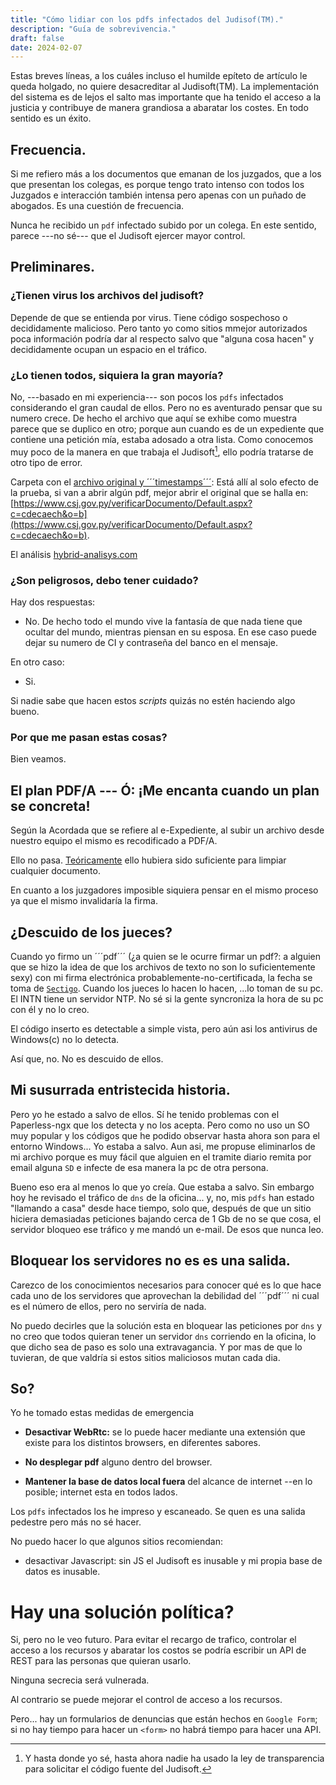 ```yaml
---
title: "Cómo lidiar con los pdfs infectados del Judisof(TM)."
description: "Guía de sobrevivencia."
draft: false
date: 2024-02-07
---
```



Estas breves líneas, a los cuáles incluso el humilde epíteto de artículo le queda holgado, no quiere desacreditar al Judisoft(TM). La implementación del sistema es de lejos el salto mas importante que ha tenido el acceso a la justicia y contribuye de manera grandiosa a abaratar los costes. En todo sentido es un éxito.

## Frecuencia.

Si me refiero más a los documentos que emanan de los juzgados, que a los que presentan los colegas, es porque tengo trato intenso con todos los Juzgados e interacción también intensa pero apenas con un puñado de abogados.  Es una cuestión de frecuencia.

Nunca he recibido un ```pdf``` infectado subido por un colega. En este sentido, parece ---no sé--- que el Judisoft ejercer mayor control.

## Preliminares.

### ¿Tienen virus los archivos del judisoft?

Depende de que se entienda por virus. Tiene código sospechoso o decididamente malicioso. Pero tanto yo como sitios mmejor autorizados poca información podría dar al respecto salvo que "alguna cosa hacen" y decididamente ocupan un espacio en el tráfico.

### ¿Lo tienen todos, siquiera la gran mayoría?

No, ---basado en mi experiencia--- son pocos los ```pdfs``` infectados considerando el gran caudal de ellos. Pero no es aventurado pensar que su numero crece. De hecho el archivo que aquí se exhibe como muestra parece que se duplico en otro; porque aun cuando es de un expediente que contiene una petición mía, estaba adosado a otra lista. Como conocemos muy poco de la manera en que trabaja el Judisoft[^1], ello podría tratarse de otro tipo de error.

Carpeta con el [archivo original y ´´´timestamps´´´](https://bafkreigzz3vca7u52wqaidfi3mjdk72mji3aouqk3gj74bl75bhe6jfcli.ipfs.nftstorage.link/): Está allí al solo efecto de la prueba, si van a abrir algún pdf, mejor abrir el original que se halla en:[https://www.csj.gov.py/verificarDocumento/Default.aspx?c=cdecaech&o=b](https://www.csj.gov.py/verificarDocumento/Default.aspx?c=cdecaech&o=b).

El análisis [hybrid-analisys.com](https://hybrid-analysis.com/sample/d9ceea207e9dd5a0040ca8db12357f4c4a3607520ad993fe057fe84e4f24a25a/65dbb8cb7eaf4029bd001d5a)

### ¿Son peligrosos, debo tener cuidado?

Hay dos respuestas:

- No. De hecho todo el mundo vive la fantasía de que nada tiene que ocultar del mundo, mientras piensan en su esposa.  En ese caso puede dejar su numero de CI y contraseña del banco en el mensaje.

En otro caso:

- Si.

Si nadie sabe que hacen estos _scripts_ quizás no estén haciendo algo bueno.

### Por que me pasan estas cosas?

Bien veamos.

## El plan PDF/A --- Ó: ¡Me encanta cuando un plan se concreta!

Según la Acordada que se refiere al e-Expediente, al subir  un archivo desde nuestro equipo el mismo es recodificado a PDF/A.

Ello no pasa. [Teóricamente](https://pdfa.org/resource/pdfa-flyer/) ello hubiera sido suficiente para limpiar cualquier documento.

En cuanto a los juzgadores imposible siquiera pensar en el mismo proceso ya que el mismo invalidaría la firma.

## ¿Descuido de los jueces?

Cuando yo firmo  un ´´´pdf´´´ (¿a quien se le ocurre firmar un pdf?: a alguien que se hizo la idea de que los archivos de texto no son lo suficientemente sexy) con mi firma electrónica probablemente-no-certificada, la fecha se toma de [```Sectigo```](https://sectigo.com). Cuando los jueces lo hacen lo hacen, ...lo toman de su pc. El INTN tiene un servidor NTP. No sé si la gente syncroniza la hora de su pc con él y no lo creo.

El código inserto es detectable a simple vista, pero aún asi los antivirus de Windows(c) no lo detecta.

Así que, no. No es descuido de ellos.

## Mi susurrada entristecida historia.

Pero yo he estado a salvo de ellos. Sí he tenido problemas con el Paperless-ngx que los detecta y no los acepta. Pero como no uso un SO muy popular y los códigos que he podido observar hasta ahora son para el entorno Windows... Yo estaba a salvo. Aun asi, me propuse eliminarlos de mi archivo porque es muy fácil que alguien en el tramite diario remita por email alguna ```SD``` e infecte de esa manera la pc de otra persona.

Bueno eso era al menos lo que yo creía. Que estaba a salvo. Sin embargo hoy he revisado el tráfico de ```dns``` de la oficina... y, no, mis ```pdfs``` han estado "llamando a casa" desde hace tiempo, solo que, después de que un sitio hiciera demasiadas peticiones bajando cerca de 1 Gb de no se que cosa, el servidor bloqueo ese tráfico y me mandó un e-mail. De esos que nunca leo.

## Bloquear los servidores no es es una salida.

Carezco de los conocimientos necesarios para conocer qué es lo que hace cada uno de los servidores que aprovechan la debilidad del ´´´pdf´´´ ni cual es el número de ellos, pero no serviría de nada.

No puedo decirles que la solución esta en bloquear las peticiones por ```dns``` y no creo que todos quieran tener un servidor ```dns``` corriendo en la oficina, lo que dicho sea de paso es solo una extravagancia. Y por mas de que lo tuvieran, de que valdría si estos sitios maliciosos mutan cada dia.

## So?

Yo he tomado estas medidas de emergencia

- **Desactivar WebRtc:** se lo puede hacer mediante una extensión que existe para los distintos browsers, en diferentes sabores.

- **No desplegar pdf** alguno dentro del browser.

- **Mantener la base de datos local fuera** del alcance de internet --en lo posible; internet esta en todos lados.

Los ```pdfs``` infectados los he impreso y escaneado. Se quen es una salida pedestre pero más no sé hacer.

No puedo hacer lo que algunos sitios recomiendan:

- desactivar Javascript: sin JS el Judisoft es inusable y mi propia base de datos es inusable.

# Hay una solución política?

Si, pero no le veo futuro. Para evitar el recargo de trafico, controlar el acceso a los recursos y abaratar los costos se podría escribir un API de REST para las personas que quieran usarlo.

Ninguna secrecia será vulnerada.

Al contrario se puede mejorar el control de acceso a los recursos.

Pero... hay un formularios de denuncias que están hechos en ```Google Form```; si no hay tiempo para hacer un ```<form>``` no habrá tiempo para hacer una API.

[^1]: Y hasta donde yo sé, hasta ahora nadie ha usado la ley de transparencia para solicitar el código fuente del Judisoft.
